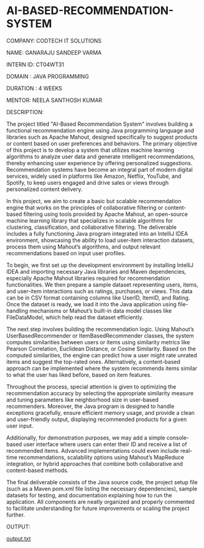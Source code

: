 # AI-BASED-RECOMMENDATION-SYSTEM

COMPANY: CODTECH IT SOLUTIONS

NAME: GANARAJU SANDEEP VARMA

INTERN ID: CT04WT31

DOMAIN : JAVA PROGRAMMING

DURATION : 4 WEEKS

MENTOR: NEELA SANTHOSH KUMAR

DESCRIPTION:

The project titled "AI-Based Recommendation System" involves building a functional recommendation engine using Java programming language and libraries such as Apache Mahout, designed specifically to suggest products or content based on user preferences and behaviors. The primary objective of this project is to develop a system that utilizes machine learning algorithms to analyze user data and generate intelligent recommendations, thereby enhancing user experience by offering personalized suggestions. Recommendation systems have become an integral part of modern digital services, widely used in platforms like Amazon, Netflix, YouTube, and Spotify, to keep users engaged and drive sales or views through personalized content delivery.

In this project, we aim to create a basic but scalable recommendation engine that works on the principles of collaborative filtering or content-based filtering using tools provided by Apache Mahout, an open-source machine learning library that specializes in scalable algorithms for clustering, classification, and collaborative filtering. The deliverable includes a fully functioning Java program integrated into an IntelliJ IDEA environment, showcasing the ability to load user-item interaction datasets, process them using Mahout’s algorithms, and output relevant recommendations based on input user profiles.

To begin, we first set up the development environment by installing IntelliJ IDEA and importing necessary Java libraries and Maven dependencies, especially Apache Mahout libraries required for recommendation functionalities. We then prepare a sample dataset representing users, items, and user-item interactions such as ratings, purchases, or views. This data can be in CSV format containing columns like UserID, ItemID, and Rating. Once the dataset is ready, we load it into the Java application using file-handling mechanisms or Mahout’s built-in data model classes like FileDataModel, which help read the dataset efficiently.

The next step involves building the recommendation logic. Using Mahout’s UserBasedRecommender or ItemBasedRecommender classes, the system computes similarities between users or items using similarity metrics like Pearson Correlation, Euclidean Distance, or Cosine Similarity. Based on the computed similarities, the engine can predict how a user might rate unrated items and suggest the top-rated ones. Alternatively, a content-based approach can be implemented where the system recommends items similar to what the user has liked before, based on item features.

Throughout the process, special attention is given to optimizing the recommendation accuracy by selecting the appropriate similarity measure and tuning parameters like neighborhood size in user-based recommenders. Moreover, the Java program is designed to handle exceptions gracefully, ensure efficient memory usage, and provide a clean and user-friendly output, displaying recommended products for a given user input.

Additionally, for demonstration purposes, we may add a simple console-based user interface where users can enter their ID and receive a list of recommended items. Advanced implementations could even include real-time recommendations, scalability options using Mahout’s MapReduce integration, or hybrid approaches that combine both collaborative and content-based methods.

The final deliverable consists of the Java source code, the project setup file (such as a Maven pom.xml file listing the necessary dependencies), sample datasets for testing, and documentation explaining how to run the application. All components are neatly organized and properly commented to facilitate understanding for future improvements or scaling the project further.

OUTPUT:

[output.txt](https://github.com/user-attachments/files/19941660/output.txt)
